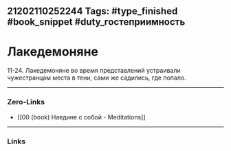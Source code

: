 21202110252244
Tags: #type_finished #book_snippet #duty_гостеприимность
---
# Лакедемоняне

 11-24. Лакедемоняне во время представлений устраивали чужестранцам места в тени, сами же садились, где попало. 

---
### Zero-Links
- [[00 (book) Наедине с собой - Meditations]]
---
### Links
